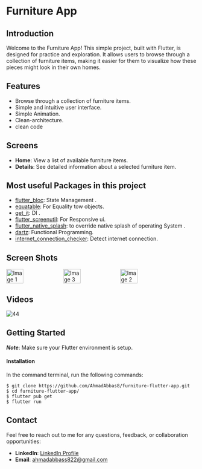 # Furniture App

## Introduction
Welcome to the Furniture App! This simple project, built with Flutter, is designed for practice and exploration. It allows users to browse through a collection of furniture items, making it easier for them to visualize how these pieces might look in their own homes.

## Features
- Browse through a collection of furniture items.
- Simple and intuitive user interface.
- Simple Animation.
- Clean-architecture.
- clean code

## Screens
- **Home**: View a list of available furniture items.
- **Details**: See detailed information about a selected furniture item.

## Most useful Packages in this project
- [flutter_bloc](https://pub.dev/packages/flutter_bloc): State Management .
- [equatable](https://pub.dev/packages/equatable): For Equality tow objects.
- [get_it](https://pub.dev/packages/get_it): DI .
- [flutter_screenutil](https://pub.dev/packages/flutter_screenutil): For Responsive ui.
- [flutter_native_splash](https://pub.dev/packages/flutter_native_splash): to override native splash of operating System .
- [dartz](https://pub.dev/packages/dartz): Functional Programming.
- [internet_connection_checker](https://pub.dev/packages/internet_connection_checker): Detect internet connection.

## Screen Shots 
<div style="display: flex;">
    <img src="https://github.com/AhmadAbbas8/furniture-flutter-app/assets/78622670/54834509-6af0-499e-baf5-22699be9b3bb" alt="Image 1" width="30%">
    <img src="https://github.com/AhmadAbbas8/furniture-flutter-app/assets/78622670/d72f6cfc-58b6-48bf-9f10-d8ca558f971a" alt="Image 3" width="30%">
    <img src="https://github.com/AhmadAbbas8/furniture-flutter-app/assets/78622670/7f82dc2d-f4c1-44e1-b336-bf6fde83fd09" alt="Image 2" width="30%">
</div>

## Videos
![44](https://github.com/AhmadAbbas8/furniture-flutter-app/assets/78622670/cec322d5-0682-4fc6-8a44-6aa050109836)




## Getting Started

***Note***: Make sure your Flutter environment is setup.
#### Installation

In the command terminal, run the following commands:

    $ git clone https://github.com/AhmadAbbas8/furniture-flutter-app.git
    $ cd furniture-flutter-app/
    $ flutter pub get
    $ flutter run


## Contact
Feel free to reach out to me for any questions, feedback, or collaboration opportunities:
- **LinkedIn**: [LinkedIn Profile](https://www.linkedin.com/in/ahmadabbas8/)
- **Email**: ahmadabbass822@gmail.com



